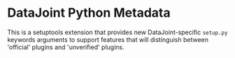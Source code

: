 # DataJoint Python Metadata

This is a setuptools extension that provides new DataJoint-specific `setup.py` keywords arguments to support features that will distinguish between 'official' plugins and 'unverified' plugins.
